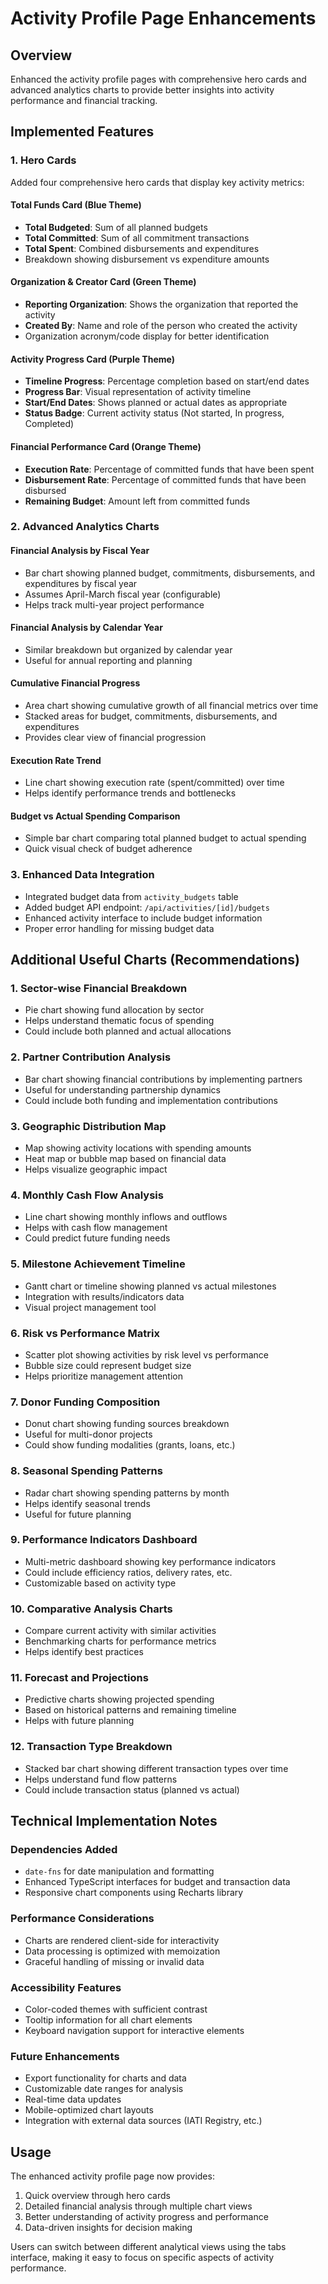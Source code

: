 # Activity Profile Page Enhancements

## Overview
Enhanced the activity profile pages with comprehensive hero cards and advanced analytics charts to provide better insights into activity performance and financial tracking.

## Implemented Features

### 1. Hero Cards
Added four comprehensive hero cards that display key activity metrics:

#### Total Funds Card (Blue Theme)
- **Total Budgeted**: Sum of all planned budgets
- **Total Committed**: Sum of all commitment transactions
- **Total Spent**: Combined disbursements and expenditures
- Breakdown showing disbursement vs expenditure amounts

#### Organization & Creator Card (Green Theme)
- **Reporting Organization**: Shows the organization that reported the activity
- **Created By**: Name and role of the person who created the activity
- Organization acronym/code display for better identification

#### Activity Progress Card (Purple Theme)
- **Timeline Progress**: Percentage completion based on start/end dates
- **Progress Bar**: Visual representation of activity timeline
- **Start/End Dates**: Shows planned or actual dates as appropriate
- **Status Badge**: Current activity status (Not started, In progress, Completed)

#### Financial Performance Card (Orange Theme)
- **Execution Rate**: Percentage of committed funds that have been spent
- **Disbursement Rate**: Percentage of committed funds that have been disbursed
- **Remaining Budget**: Amount left from committed funds

### 2. Advanced Analytics Charts

#### Financial Analysis by Fiscal Year
- Bar chart showing planned budget, commitments, disbursements, and expenditures by fiscal year
- Assumes April-March fiscal year (configurable)
- Helps track multi-year project performance

#### Financial Analysis by Calendar Year
- Similar breakdown but organized by calendar year
- Useful for annual reporting and planning

#### Cumulative Financial Progress
- Area chart showing cumulative growth of all financial metrics over time
- Stacked areas for budget, commitments, disbursements, and expenditures
- Provides clear view of financial progression

#### Execution Rate Trend
- Line chart showing execution rate (spent/committed) over time
- Helps identify performance trends and bottlenecks

#### Budget vs Actual Spending Comparison
- Simple bar chart comparing total planned budget to actual spending
- Quick visual check of budget adherence

### 3. Enhanced Data Integration
- Integrated budget data from `activity_budgets` table
- Added budget API endpoint: `/api/activities/[id]/budgets`
- Enhanced activity interface to include budget information
- Proper error handling for missing budget data

## Additional Useful Charts (Recommendations)

### 1. Sector-wise Financial Breakdown
- Pie chart showing fund allocation by sector
- Helps understand thematic focus of spending
- Could include both planned and actual allocations

### 2. Partner Contribution Analysis
- Bar chart showing financial contributions by implementing partners
- Useful for understanding partnership dynamics
- Could include both funding and implementation contributions

### 3. Geographic Distribution Map
- Map showing activity locations with spending amounts
- Heat map or bubble map based on financial data
- Helps visualize geographic impact

### 4. Monthly Cash Flow Analysis
- Line chart showing monthly inflows and outflows
- Helps with cash flow management
- Could predict future funding needs

### 5. Milestone Achievement Timeline
- Gantt chart or timeline showing planned vs actual milestones
- Integration with results/indicators data
- Visual project management tool

### 6. Risk vs Performance Matrix
- Scatter plot showing activities by risk level vs performance
- Bubble size could represent budget size
- Helps prioritize management attention

### 7. Donor Funding Composition
- Donut chart showing funding sources breakdown
- Useful for multi-donor projects
- Could show funding modalities (grants, loans, etc.)

### 8. Seasonal Spending Patterns
- Radar chart showing spending patterns by month
- Helps identify seasonal trends
- Useful for future planning

### 9. Performance Indicators Dashboard
- Multi-metric dashboard showing key performance indicators
- Could include efficiency ratios, delivery rates, etc.
- Customizable based on activity type

### 10. Comparative Analysis Charts
- Compare current activity with similar activities
- Benchmarking charts for performance metrics
- Helps identify best practices

### 11. Forecast and Projections
- Predictive charts showing projected spending
- Based on historical patterns and remaining timeline
- Helps with future planning

### 12. Transaction Type Breakdown
- Stacked bar chart showing different transaction types over time
- Helps understand fund flow patterns
- Could include transaction status (planned vs actual)

## Technical Implementation Notes

### Dependencies Added
- `date-fns` for date manipulation and formatting
- Enhanced TypeScript interfaces for budget and transaction data
- Responsive chart components using Recharts library

### Performance Considerations
- Charts are rendered client-side for interactivity
- Data processing is optimized with memoization
- Graceful handling of missing or invalid data

### Accessibility Features
- Color-coded themes with sufficient contrast
- Tooltip information for all chart elements
- Keyboard navigation support for interactive elements

### Future Enhancements
- Export functionality for charts and data
- Customizable date ranges for analysis
- Real-time data updates
- Mobile-optimized chart layouts
- Integration with external data sources (IATI Registry, etc.)

## Usage
The enhanced activity profile page now provides:
1. Quick overview through hero cards
2. Detailed financial analysis through multiple chart views
3. Better understanding of activity progress and performance
4. Data-driven insights for decision making

Users can switch between different analytical views using the tabs interface, making it easy to focus on specific aspects of activity performance.